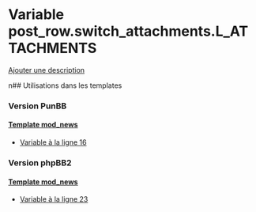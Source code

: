 # Variable post_row.switch_attachments.L_ATTACHMENTS
[Ajouter une description](https://fa-tvars.appspot.com/post_row.switch_attachments.L_ATTACHMENTS)

n## Utilisations dans les templates

### Version PunBB

#### [Template mod_news](punbb/mod_news.md)
* [Variable à la ligne 16](../punbb/mod_news.tpl#L16)

### Version phpBB2

#### [Template mod_news](subsilver/mod_news.md)
* [Variable à la ligne 23](../subsilver/mod_news.tpl#L23)
